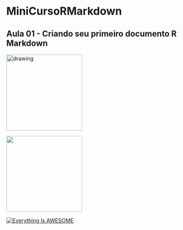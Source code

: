 # MiniCursoRMarkdown

## Aula 01 - Criando seu primeiro documento R Markdown

<img src="drawing.jpg" alt="drawing" width="200"/>

[<img src="http://www.google.com.au/images/nav_logo7.png" width="200">](http://google.com.au/)

[![Everything Is AWESOME](https://i3.ytimg.com/vi/oEfURbLH0dA/maxresdefault.jpg)](https://youtu.be/oEfURbLH0dA?list=PL5tyjyaX9n4PFlUtJkuuMpl9wbzQ4uFKu "Everything Is AWESOME")
